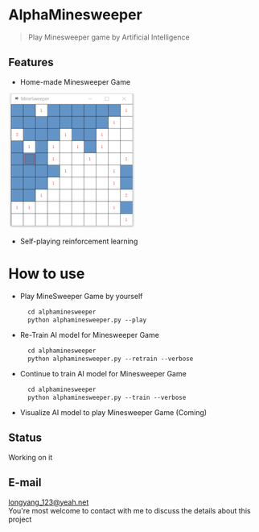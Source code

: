 # AlphaMinesweeper
> Play Minesweeper game by Artificial Intelligence

## Features
+ Home-made Minesweeper Game

<img src=./pics/minesweeper.png width="50%" height="50%" />

+ Self-playing reinforcement learning

# How to use
+ Play MineSweeper Game by yourself
        
        cd alphaminesweeper
        python alphaminesweeper.py --play

+ Re-Train AI model for Minesweeper Game

        cd alphaminesweeper
        python alphaminesweeper.py --retrain --verbose

+ Continue to train AI model for Minesweeper Game

        cd alphaminesweeper
        python alphaminesweeper.py --train --verbose

+ Visualize AI model to play Minesweeper Game (Coming)

## Status
Working on it

## E-mail
longyang_123@yeah.net  
You're most welcome to contact with me to discuss the details about this project